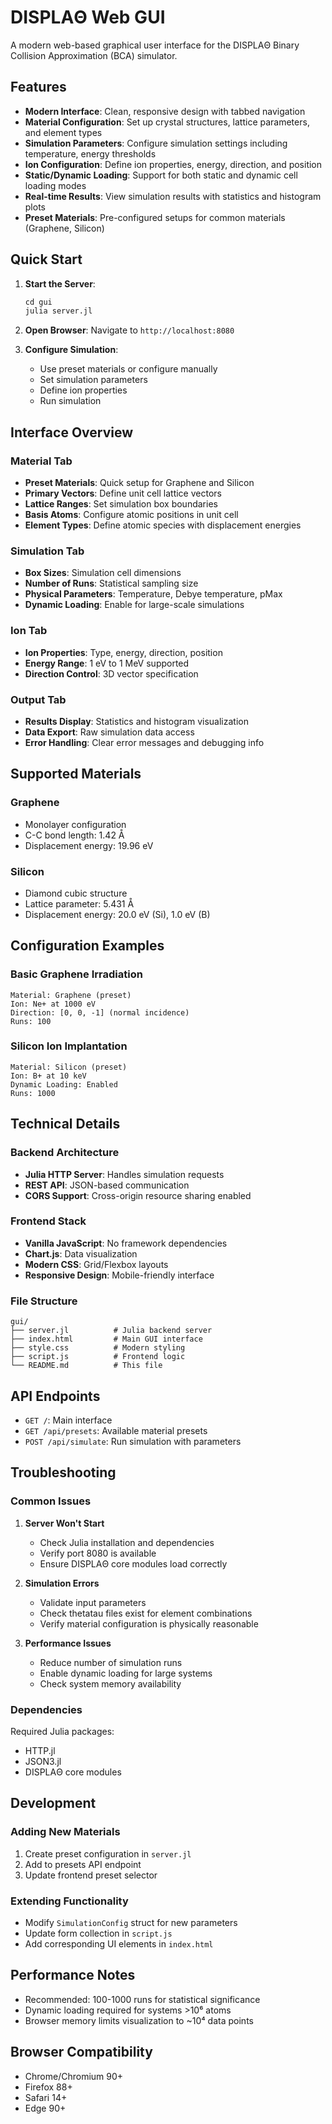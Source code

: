 # DISPLAΘ Web GUI

A modern web-based graphical user interface for the DISPLAΘ Binary Collision Approximation (BCA) simulator.

## Features

- **Modern Interface**: Clean, responsive design with tabbed navigation
- **Material Configuration**: Set up crystal structures, lattice parameters, and element types
- **Simulation Parameters**: Configure simulation settings including temperature, energy thresholds
- **Ion Configuration**: Define ion properties, energy, direction, and position
- **Static/Dynamic Loading**: Support for both static and dynamic cell loading modes
- **Real-time Results**: View simulation results with statistics and histogram plots
- **Preset Materials**: Pre-configured setups for common materials (Graphene, Silicon)

## Quick Start

1. **Start the Server**:
   ```julia
   cd gui
   julia server.jl
   ```

2. **Open Browser**: Navigate to `http://localhost:8080`

3. **Configure Simulation**:
   - Use preset materials or configure manually
   - Set simulation parameters
   - Define ion properties
   - Run simulation

## Interface Overview

### Material Tab
- **Preset Materials**: Quick setup for Graphene and Silicon
- **Primary Vectors**: Define unit cell lattice vectors
- **Lattice Ranges**: Set simulation box boundaries
- **Basis Atoms**: Configure atomic positions in unit cell
- **Element Types**: Define atomic species with displacement energies

### Simulation Tab
- **Box Sizes**: Simulation cell dimensions
- **Number of Runs**: Statistical sampling size
- **Physical Parameters**: Temperature, Debye temperature, pMax
- **Dynamic Loading**: Enable for large-scale simulations

### Ion Tab
- **Ion Properties**: Type, energy, direction, position
- **Energy Range**: 1 eV to 1 MeV supported
- **Direction Control**: 3D vector specification

### Output Tab
- **Results Display**: Statistics and histogram visualization
- **Data Export**: Raw simulation data access
- **Error Handling**: Clear error messages and debugging info

## Supported Materials

### Graphene
- Monolayer configuration
- C-C bond length: 1.42 Å
- Displacement energy: 19.96 eV

### Silicon
- Diamond cubic structure
- Lattice parameter: 5.431 Å
- Displacement energy: 20.0 eV (Si), 1.0 eV (B)

## Configuration Examples

### Basic Graphene Irradiation
```
Material: Graphene (preset)
Ion: Ne+ at 1000 eV
Direction: [0, 0, -1] (normal incidence)
Runs: 100
```

### Silicon Ion Implantation
```
Material: Silicon (preset)  
Ion: B+ at 10 keV
Dynamic Loading: Enabled
Runs: 1000
```

## Technical Details

### Backend Architecture
- **Julia HTTP Server**: Handles simulation requests
- **REST API**: JSON-based communication
- **CORS Support**: Cross-origin resource sharing enabled

### Frontend Stack
- **Vanilla JavaScript**: No framework dependencies
- **Chart.js**: Data visualization
- **Modern CSS**: Grid/Flexbox layouts
- **Responsive Design**: Mobile-friendly interface

### File Structure
```
gui/
├── server.jl          # Julia backend server
├── index.html         # Main GUI interface
├── style.css          # Modern styling
├── script.js          # Frontend logic
└── README.md          # This file
```

## API Endpoints

- `GET /`: Main interface
- `GET /api/presets`: Available material presets
- `POST /api/simulate`: Run simulation with parameters

## Troubleshooting

### Common Issues

1. **Server Won't Start**
   - Check Julia installation and dependencies
   - Verify port 8080 is available
   - Ensure DISPLAΘ core modules load correctly

2. **Simulation Errors**
   - Validate input parameters
   - Check thetatau files exist for element combinations
   - Verify material configuration is physically reasonable

3. **Performance Issues**
   - Reduce number of simulation runs
   - Enable dynamic loading for large systems
   - Check system memory availability

### Dependencies

Required Julia packages:
- HTTP.jl
- JSON3.jl
- DISPLAΘ core modules

## Development

### Adding New Materials
1. Create preset configuration in `server.jl`
2. Add to presets API endpoint
3. Update frontend preset selector

### Extending Functionality
- Modify `SimulationConfig` struct for new parameters
- Update form collection in `script.js`
- Add corresponding UI elements in `index.html`

## Performance Notes

- Recommended: 100-1000 runs for statistical significance
- Dynamic loading required for systems >10⁶ atoms
- Browser memory limits visualization to ~10⁴ data points

## Browser Compatibility

- Chrome/Chromium 90+
- Firefox 88+
- Safari 14+
- Edge 90+
